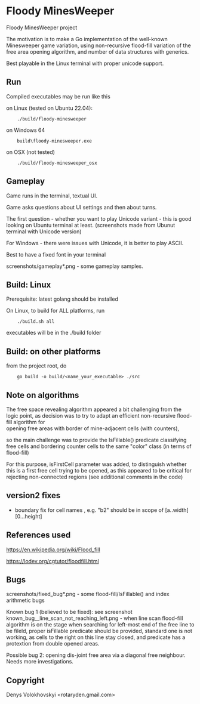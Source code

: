 # Floody MinesWeeper
Floody MinesWeeper project

The motivation is to make a Go implementation of the well-known Minesweeper game variation,
using non-recursive flood-fill variation of the free area opening algorithm,
and number of data structures with generics.

Best playable in the Linux terminal with proper unicode support.

## Run 
Compiled executables may be run like this

on Linux (tested on Ubuntu 22.04):
```
    ./build/floody-minesweeper
```

on Windows 64
```
    build\floody-minesweeper.exe
```

on OSX (not tested)
```
    ./build/floody-minesweeper_osx
```

## Gameplay

Game runs in the terminal, textual UI.

Game asks questions about UI settings and then about turns.

The first question - whether you want to play Unicode variant -
this is good looking on Ubuntu terminal at least.
(screenshots made from Ubunut terminal with Unicode version)

For Windows - there were issues with Unicode, it is better to play ASCII.

Best to have a fixed font in your terminal

screenshots/gameplay*.png - some gameplay samples.

## Build: Linux
Prerequisite: latest golang should be installed

On Linux, to build for ALL platforms, run

```
    ./build.sh all
```

executables will be in the ./build folder

## Build: on other platforms
from the project root, do
```
    go build -o build/<name_your_executable> ./src
```

## Note on algorithms

The free space revealing algorithm appeared a bit challenging from the logic point,
as decision was to try to adapt an efficient non-recursive flood-fill algorithm for  
opening free areas with border of mine-adjacent cells (with counters),

so the main challenge was to provide the IsFillable() predicate classifying
free cells and bordering counter cells to the same "color" class (in terms of flood-fill)

For this purpose, isFirstCell parameter was added, to distinguish whether this is a first free cell
trying to be opened, as this appeared to be critical for rejecting non-connected regions
(see additional comments in the code) 

## version2 fixes
- boundary fix for cell names , e.g. "b2" should be in scope of [a..width] [0...height]

## References used
https://en.wikipedia.org/wiki/Flood_fill

https://lodev.org/cgtutor/floodfill.html


## Bugs
screenshots/fixed_bug*.png - some flood-fill/IsFillable() and index arithmetic bugs 

Known bug 1 (believed to be fixed):  see screenshot known_bug__line_scan_not_reaching_left.png - 
    when line scan flood-fill algorithm is on the stage when searching for left-most end of the free line to be fileld, 
    proper isFillable predicate should be provided, standard one is not working, as cells to the right on this line stay closed,
    and predicate has a protextion from double opened areas. 

Possible bug 2: opening dis-joint free area via a diagonal free neighbour. Needs more investigations.

## Copyright

Denys Volokhovskyi <rotaryden.gmail.com>